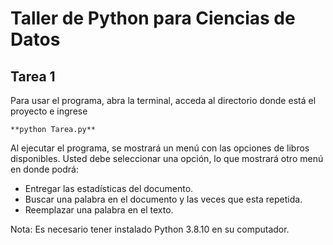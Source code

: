 # Taller de Python para Ciencias de Datos
## Tarea 1

Para usar el programa, abra la terminal, acceda al directorio donde está el proyecto e ingrese

```
**python Tarea.py**
```

Al ejecutar el programa, se mostrará un menú con las opciones de libros disponibles.
Usted debe seleccionar una opción, lo que mostrará otro menú en donde podrá:
- Entregar las estadísticas del documento.
- Buscar una palabra en el documento y las veces que esta repetida.
- Reemplazar una palabra en el texto.

Nota: Es necesario tener instalado Python 3.8.10 en su computador.

